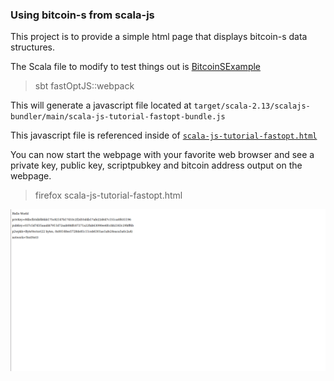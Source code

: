 ### Using bitcoin-s from scala-js 

This project is to provide a simple html page that displays bitcoin-s data structures.

The Scala file to modify to test things out is [BitcoinSExample](src/main/scala/org/bitcoins/simple/BitcoinSExample.scala)

> sbt fastOptJS::webpack

This will generate a javascript file located at `target/scala-2.13/scalajs-bundler/main/scala-js-tutorial-fastopt-bundle.js`

This javascript file is referenced inside of [`scala-js-tutorial-fastopt.html`](scala-js-tutorial-fastopt.html)


You can now start the webpage with your favorite web browser and see a private key, public key, scriptpubkey and bitcoin address
output on the webpage.

> firefox scala-js-tutorial-fastopt.html

![Alt text](Screenshot%20from%202021-04-04%2009-15-56.png "a title")
